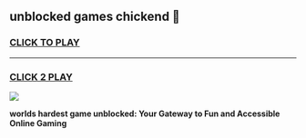 
## unblocked games chickend 👋
<h3>
<a href="https://premium.freeplayer.one?title=unblocked_games_chickend&ref=13F">CLICK TO PLAY</a></h3>
<hr>

<h3>
<a href="https://premium.freeplayer.one?title=unblocked_games_chickend&ref=13F">CLICK 2 PLAY</a>
  
</h3>

<a href="https://premium.freeplayer.one?title=unblocked_games_chickend&ref=12F/"><img src="https://clearcache.store/games.png"></a>


**worlds hardest game unblocked: Your Gateway to Fun and Accessible Online Gaming**
